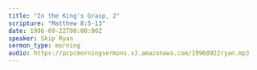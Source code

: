 ```yaml
---
title: "In the King's Grasp, 2"
scripture: "Matthew 8:5-13"
date: 1996-09-22T00:00:00Z
speaker: Skip Ryan
sermon_type: morning
audio: https://pcpcmorningsermons.s3.amazonaws.com/19960922ryan.mp3 
---
```



